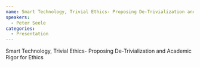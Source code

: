 ```yaml
--- 
name: Smart Technology, Trivial Ethics- Proposing De-Trivialization and Academic Rigor for Ethics 
speakers: 
  - Peter Seele
categories:
  - Presentation
---
```


Smart Technology, Trivial Ethics- Proposing De-Trivialization and Academic Rigor for Ethics